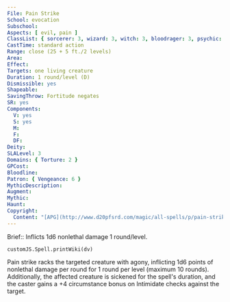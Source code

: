 ```yaml
---
File: Pain Strike
School: evocation
Subschool: 
Aspects: [ evil, pain ]
ClassList: { sorcerer: 3, wizard: 3, witch: 3, bloodrager: 3, psychic: 2, spiritualist: 3 }
CastTime: standard action
Range: close (25 + 5 ft./2 levels)
Area: 
Effect: 
Targets: one living creature
Duration: 1 round/level (D)
Dismissible: yes
Shapeable: 
SavingThrow: Fortitude negates
SR: yes
Components:
  V: yes
  S: yes
  M: 
  F: 
  DF: 
Deity: 
SLALevel: 3
Domains: { Torture: 2 }
GPCost: 
Bloodline: 
Patron: { Vengeance: 6 }
MythicDescription: 
Augment: 
Mythic: 
Haunt: 
Copyright:
  Content: "[APG](http://www.d20pfsrd.com/magic/all-spells/p/pain-strike)"
---
```

Brief:: Inflicts 1d6 nonlethal damage 1 round/level.

```dataviewjs
customJS.Spell.printWiki(dv)
```

Pain strike racks the targeted creature with agony, inflicting 1d6 points of nonlethal damage per round for 1 round per level (maximum 10 rounds). Additionally, the affected creature is sickened for the spell's duration, and the caster gains a +4 circumstance bonus on Intimidate checks against the target.
